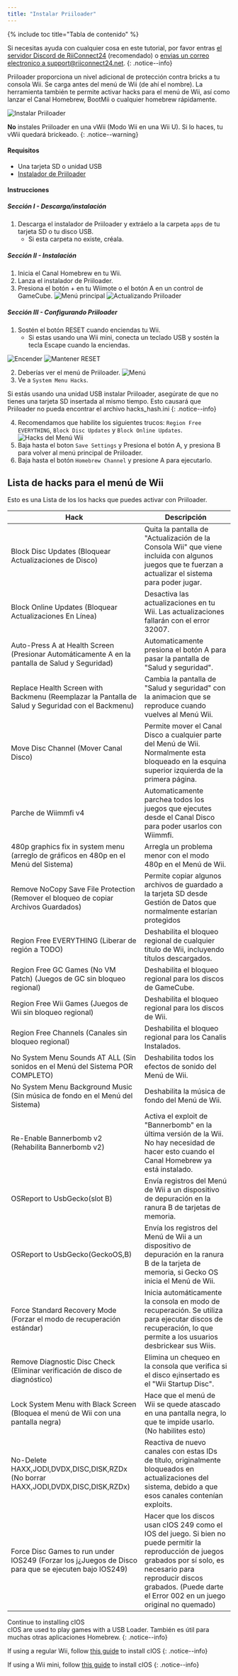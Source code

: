 ```yaml
---
title: "Instalar Priiloader"
---
```


{% include toc title="Tabla de contenido" %}

Si necesitas ayuda con cualquier cosa en este tutorial, por favor entras [el servidor Discord de RiiConnect24](https://discord.gg/rc24) (recomendado) o [envias un correo electronico a support@riiconnect24.net](mailto:support@riiconnect24.net).
{: .notice--info}

Priiloader proporciona un nivel adicional de protección contra bricks a tu consola Wii. Se carga antes del menú de Wii (de ahí el nombre). La herramienta también te permite activar hacks para el menú de Wii, así como lanzar el Canal Homebrew, BootMii o cualquier homebrew rápidamente.

![Instalar Priiloader](/images/priiloader.jpg)

**No** instales Priiloader en una vWii (Modo Wii en una Wii U). Si lo haces, tu vWii quedará brickeado.
{: .notice--warning}

#### Requisitos
* Una tarjeta SD o unidad USB
* [Instalador de Priiloader](/assets/files/Priiloader_v0_9_1.zip)

#### Instrucciones
##### Sección I - Descarga/instalación

1. Descarga el instalador de Priiloader y extráelo a la carpeta `apps` de tu tarjeta SD o tu disco USB.
    * Si esta carpeta no existe, créala.

##### Sección II - Instalación

1. Inicia el Canal Homebrew en tu Wii.
2. Lanza el instalador de Priiloader.
3. Presiona el botón + en tu Wiimote o el botón A en un control de GameCube. ![Menú principal](/images/Priiloader/installer.png) ![Actualizando Priiloader](/images/Priiloader/installing.png)

##### Sección III - Configurando Priiloader

1. Sostén el botón RESET cuando enciendas tu Wii.
    * Si estas usando una Wii mini, conecta un teclado USB y sostén la tecla Escape cuando la enciendas.

![Encender](/images/Priiloader/on.jpg) ![Mantener RESET](/images/Priiloader/reset.jpg)

2. Deberías ver el menú de Priiloader. ![Menú](/images/Priiloader/mainmenu.png)
3. Ve a `System Menu Hacks`.

Si estás usando una unidad USB instalar Priiloader, asegúrate de que no tienes una tarjeta SD insertada al mismo tiempo. Esto causará que Priiloader no pueda encontrar el archivo hacks_hash.ini
{: .notice--info}

4. Recomendamos que habilite los siguientes trucos: `Region Free EVERYTHING`, `Block Disc Updates` y `Block Online Updates`. ![Hacks del Menú Wii](/images/Priiloader/hacks.png)
1. Baja hasta el boton `Save Settings` y Presiona el botón A, y presiona B para volver al menú principal de Priiloader.
1. Baja hasta el botón `Homebrew Channel` y presione A para ejecutarlo.

## Lista de hacks para el menú de Wii

Esto es una Lista de los los hacks que puedes activar con Priiloader.

| Hack                                                                                                 | Descripción                                                                                                                                                                                                                                  |
| ---------------------------------------------------------------------------------------------------- | -------------------------------------------------------------------------------------------------------------------------------------------------------------------------------------------------------------------------------------------- |
| Block Disc Updates (Bloquear Actualizaciones de Disco)                                               | Quita la pantalla de "Actualización de la Consola Wii" que viene incluida con algunos juegos que te fuerzan a actualizar el sistema para poder jugar.                                                                                        |
| Block Online Updates (Bloquear Actualizaciones En Línea)                                             | Desactiva las actualizaciones en tu Wii. Las actualizaciones fallarán con el error 32007.                                                                                                                                                    |
| Auto-Press A at Health Screen (Presionar Automáticamente A en la pantalla de Salud y Seguridad)      | Automaticamente presiona el botón A para pasar la pantalla de "Salud y seguridad".                                                                                                                                                           |
| Replace Health Screen with Backmenu (Reemplazar la Pantalla de Salud y Seguridad con el Backmenu)    | Cambia la pantalla de "Salud y seguridad" con la animacion que se reproduce cuando vuelves al Menú Wii.                                                                                                                                      |
| Move Disc Channel (Mover Canal Disco)                                                                | Permite mover el Canal Disco a cualquier parte del Menú de Wii. Normalmente esta bloqueado en la esquina superior izquierda de la primera página.                                                                                            |
| Parche de Wiimmfi v4                                                                                 | Automaticamente parchea todos los juegos que ejecutes desde el Canal Disco para poder usarlos con Wiimmfi.                                                                                                                                   |
| 480p graphics fix in system menu (arreglo de gráficos en 480p en el Menú del Sistema)                | Arregla un problema menor con el modo 480p en el Menú de Wii.                                                                                                                                                                                |
| Remove NoCopy Save File Protection (Remover el bloqueo de copiar Archivos Guardados)                 | Permite copiar algunos archivos de guardado a la tarjeta SD desde Gestión de Datos que normalmente estarían protegidos                                                                                                                       |
| Region Free EVERYTHING (Liberar de región a TODO)                                                    | Deshabilita el bloqueo regional de cualquier titulo de Wii, incluyendo títulos descargados.                                                                                                                                                  |
| Region Free GC Games (No VM Patch) (Juegos de GC sin bloqueo regional)                               | Deshabilita el bloqueo regional para los discos de GameCube.                                                                                                                                                                                 |
| Region Free Wii Games (Juegos de Wii sin bloqueo regional)                                           | Deshabilita el bloqueo regional para los discos de Wii.                                                                                                                                                                                      |
| Region Free Channels (Canales sin bloqueo regional)                                                  | Deshabilita el bloqueo regional para los Canalis Instalados.                                                                                                                                                                                 |
| No System Menu Sounds AT ALL (Sin sonidos en el Menú del Sistema POR COMPLETO)                       | Deshabilita todos los efectos de sonido del Menú de Wii.                                                                                                                                                                                     |
| No System Menu Background Music (Sin música de fondo en el Menú del Sistema)                         | Deshabilita la música de fondo del Menú de Wii.                                                                                                                                                                                              |
| Re-Enable Bannerbomb v2 (Rehabilita Bannerbomb v2)                                                   | Activa el exploit de "Bannerbomb" en la última versión de la Wii. No hay necesidad de hacer esto cuando el Canal Homebrew ya está instalado.                                                                                                 |
| OSReport to UsbGecko(slot B)                                                                         | Envía registros del Menú de Wii a un dispositivo de depuración en la ranura B de tarjetas de memoria.                                                                                                                                        |
| OSReport to UsbGecko(GeckoOS,B)                                                                      | Envía los registros del Menú de Wii a un dispositivo de depuración en la ranura B de la tarjeta de memoria, si Gecko OS inicia el Menú de Wii.                                                                                               |
| Force Standard Recovery Mode (Forzar el modo de recuperación estándar)                               | Inicia automáticamente la consola en modo de recuperación. Se utiliza para ejecutar discos de recuperación, lo que permite a los usuarios desbrickear sus Wiis.                                                                              |
| Remove Diagnostic Disc Check (Eliminar verificación de disco de diagnóstico)                         | Elimina un chequeo en la consola que verifica si el disco e¡insertado es el "Wii Startup Disc".                                                                                                                                              |
| Lock System Menu with Black Screen (Bloquea el menú de Wii con una pantalla negra)                   | Hace que el menú de Wii se quede atascado en una pantalla negra, lo que te impide usarlo. (No habilites esto)                                                                                                                                |
| No-Delete HAXX,JODI,DVDX,DISC,DISK,RZDx (No borrar HAXX,JODI,DVDX,DISC,DISK,RZDx)                    | Reactiva de nuevo canales con estas IDs de título, originalmente bloqueados en actualizaciones del sistema, debido a que esos canales contenían exploits.                                                                                    |
| Force Disc Games to run under IOS249 (Forzar los j¿Juegos de Disco para que se ejecuten bajo IOS249) | Hacer que los discos usan cIOS 249 como el IOS del juego. Si bien no puede permitir la reproducción de juegos grabados por sí solo, es necesario para reproducir discos grabados. (Puede darte el Error 002 en un juego original no quemado) |


Continue to installing cIOS<br> cIOS are used to play games with a USB Loader. También es útil para muchas otras aplicaciones Homebrew.
{: .notice--info}

If using a regular Wii, follow [this guide](cios) to install cIOS
{: .notice--info}

If using a Wii mini, follow [this guide](cios-mini) to install cIOS
{: .notice--info}
